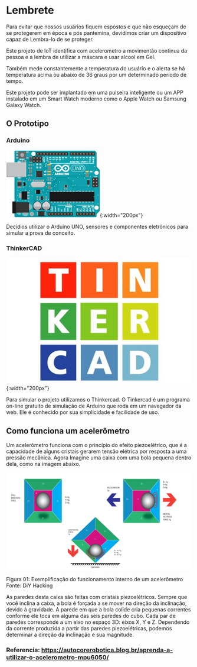 # Lembrete

Para evitar que nossos usuários fiquem espostos e que não esqueçam de se protegerem em época e pós pantemina, devidimos criar um dispositivo capaz de Lembra-lo de se proteger.  

Este projeto de IoT identifica com acelerometro a movimentão continua da pessoa e a lembra de utilizar a máscara e usar alcool em Gel.

Também mede constantemente a temperatura do usuário e o alerta se há temperatura acima ou abaixo de 36 graus por um determinado período de tempo.

Este projeto pode ser implantado em uma pulseira inteligente ou um APP instalado em um Smart Watch moderno como o Apple Watch ou Samsung Galaxy Watch.  

## O Prototipo 

### Arduino
![Imagem](https://github.com/alecatuae/poeaMascara/blob/master/img/arduino-UNO.png){:width="200px"}

Decidios utilizar o Arduino UNO, sensores e componentes eletrônicos para simular a prova de conceito. 

### ThinkerCAD
![Imagem](https://github.com/alecatuae/poeaMascara/blob/master/img/TinkerCAD.jpg){:width="200px"}

Para simular o projeto utilizamos o Thinkercad.
O Tinkercad é um programa on-line gratuito de simulação de Arduino que roda em um navegador da web.
Ele é conhecido por sua simplicidade e facilidade de uso.


## Como funciona um acelerômetro
Um acelerômetro funciona com o princípio do efeito piezoelétrico, que é a capacidade de alguns cristais gerarem tensão elétrica por resposta a uma pressão mecânica. Agora Imagine uma caixa com uma bola pequena dentro dela, como na imagem abaixo.

![Imagem](https://github.com/alecatuae/poeaMascara/blob/master/img/exemplo_func_acelerometro.png)

Figura 01: Exemplificação do funcionamento interno de um acelerômetro
Fonte: DiY Hacking

As paredes desta caixa são feitas com cristais piezoelétricos. Sempre que você inclina a caixa, a bola é forçada a se mover na direção da inclinação, devido à gravidade. A parede em que a bola colide cria pequenas correntes conforme ele toca em alguma das seis paredes do cubo. Cada par de paredes corresponde a um eixo no espaço 3D: eixos X, Y e Z. Dependendo da corrente produzida a partir das paredes piezoelétricas, podemos determinar a direção da inclinação e sua magnitude.

### Referencia: https://autocorerobotica.blog.br/aprenda-a-utilizar-o-acelerometro-mpu6050/